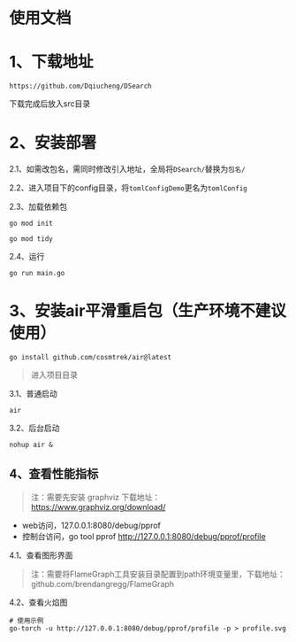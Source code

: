 使用文档
===============
#  1、下载地址
~~~
https://github.com/Dqiucheng/DSearch
~~~
下载完成后放入src目录

# 2、安装部署
2.1、如需改包名，需同时修改引入地址，全局将`DSearch/`替换为`包名/`

2.2、进入项目下的config目录，将`tomlConfigDemo`更名为`tomlConfig`

2.3、加载依赖包
~~~
go mod init

go mod tidy
~~~

2.4、运行
~~~
go run main.go
~~~

# 3、安装air平滑重启包（生产环境不建议使用）
~~~
go install github.com/cosmtrek/air@latest
~~~
> 进入项目目录

3.1、普通启动
~~~
air
~~~
3.2、后台启动
~~~
nohup air &
~~~

## 4、查看性能指标
> 注：需要先安装 graphviz 下载地址：https://www.graphviz.org/download/
* web访问，127.0.0.1:8080/debug/pprof
* 控制台访问，go tool pprof http://127.0.0.1:8080/debug/pprof/profile

4.1、查看图形界面
> 注：需要将FlameGraph工具安装目录配置到path环境变量里，下载地址：github.com/brendangregg/FlameGraph

4.2、查看火焰图
~~~
# 使用示例
go-torch -u http://127.0.0.1:8080/debug/pprof/profile -p > profile.svg
~~~